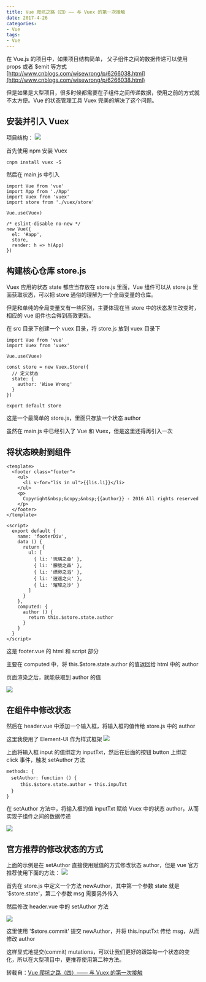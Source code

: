 ```yaml
---
title: Vue 爬坑之路（四）—— 与 Vuex 的第一次接触
date: 2017-4-26
categories:
- Vue
tags:
- Vue
---
```


在 Vue.js 的项目中，如果项目结构简单， 父子组件之间的数据传递可以使用  props 或者 $emit 等方式 [http://www.cnblogs.com/wisewrong/p/6266038.html](http://www.cnblogs.com/wisewrong/p/6266038.html)

但是如果是大型项目，很多时候都需要在子组件之间传递数据，使用之前的方式就不太方便。Vue 的状态管理工具 Vuex 完美的解决了这个问题。



## 安装并引入 Vuex

项目结构：
![](http://xie-blog.oss-cn-beijing.aliyuncs.com/blogImg/img27.png)

首先使用 npm 安装 Vuex
```
cnpm install vuex -S
```

然后在 main.js 中引入

```
import Vue from 'vue'
import App from './App'
import Vuex from 'vuex'
import store from './vuex/store'

Vue.use(Vuex)

/* eslint-disable no-new */
new Vue({
  el: '#app',
  store,
  render: h => h(App)
})
```




## 构建核心仓库 store.js

Vuex 应用的状态 state 都应当存放在 store.js 里面，Vue 组件可以从 store.js 里面获取状态，可以把 store 通俗的理解为一个全局变量的仓库。

但是和单纯的全局变量又有一些区别，主要体现在当 store 中的状态发生改变时，相应的 vue 组件也会得到高效更新。



在 src 目录下创建一个 vuex 目录，将 store.js 放到 vuex 目录下

```
import Vue from 'vue'
import Vuex from 'vuex'

Vue.use(Vuex)

const store = new Vuex.Store({
  // 定义状态
  state: {
    author: 'Wise Wrong'
  }
})

export default store
```
这是一个最简单的 store.js，里面只存放一个状态 author

虽然在 main.js 中已经引入了 Vue 和 Vuex，但是这里还得再引入一次





## 将状态映射到组件

```
<template>
  <footer class="footer">
    <ul>
      <li v-for="lis in ul">{{lis.li}}</li>
    </ul>
    <p>
      Copyright&nbsp;&copy;&nbsp;{{author}} - 2016 All rights reserved
    </p>
  </footer>
</template>

<script>
  export default {
    name: 'footerDiv',
    data () {
      return {
        ul: [
          { li: '琉璃之金' },
          { li: '朦胧之森' },
          { li: '缥缈之滔' },
          { li: '逍遥之火' },
          { li: '璀璨之沙' }
        ]
      }
    },
    computed: {
      author () {
        return this.$store.state.author
      }
    }
  }
</script>
```
这是 footer.vue 的 html 和 script 部分

主要在 computed 中，将 this.$store.state.author 的值返回给 html 中的 author

页面渲染之后，就能获取到 author 的值

![](http://xie-blog.oss-cn-beijing.aliyuncs.com/blogImg/img28.png)


## 在组件中修改状态

然后在 header.vue 中添加一个输入框，将输入框的值传给 store.js 中的 author

这里我使用了 Element-UI 作为样式框架
![](http://xie-blog.oss-cn-beijing.aliyuncs.com/blogImg/img29.png)


上面将输入框 input 的值绑定为 inputTxt，然后在后面的按钮 button 上绑定 click 事件，触发 setAuthor 方法
```
methods: {
　setAuthor: function () {
　　　this.$store.state.author = this.inpuTxt
　}
}
```
在 setAuthor 方法中，将输入框的值 inputTxt 赋给 Vuex 中的状态 author，从而实现子组件之间的数据传递

![](http://xie-blog.oss-cn-beijing.aliyuncs.com/blogImg/img30.gif)


## 官方推荐的修改状态的方式

上面的示例是在 setAuthor 直接使用赋值的方式修改状态 author，但是 vue 官方推荐使用下面的方法：
![](http://xie-blog.oss-cn-beijing.aliyuncs.com/blogImg/img31.png)


首先在 store.js 中定义一个方法 newAuthor，其中第一个参数 state 就是 '$store.state'，第二个参数 msg 需要另外传入



然后修改 header.vue 中的 setAuthor 方法

![](http://xie-blog.oss-cn-beijing.aliyuncs.com/blogImg/img32.png)

这里使用 '$store.commit' 提交 newAuthor，并将 this.inputTxt 传给 msg，从而修改 author


这样显式地提交(commit) mutations，可以让我们更好的跟踪每一个状态的变化，所以在大型项目中，更推荐使用第二种方法。

转载自：[Vue 爬坑之路（四）—— 与 Vuex 的第一次接触](http://www.cnblogs.com/wisewrong/p/6344390.html#3882396)